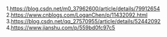 1.https://blog.csdn.net/m0_37962600/article/details/79912654
2.https://www.cnblogs.com/LoganChen/p/11432092.html
3.https://blog.csdn.net/qq_27570955/article/details/52442092
4.https://www.jianshu.com/p/559bd0fc97c5